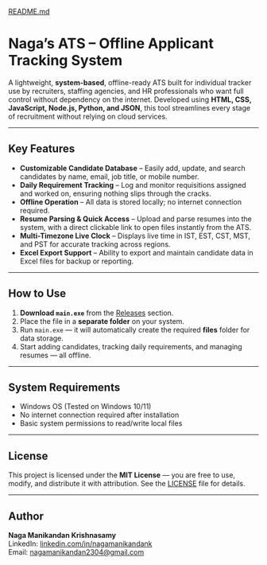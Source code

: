 [README.md](https://github.com/user-attachments/files/21738940/README.md)
# Naga’s ATS – Offline Applicant Tracking System

A lightweight, **system-based**, offline-ready ATS built for individual tracker use by recruiters, staffing agencies, and HR professionals who want full control without dependency on the internet. Developed using **HTML, CSS, JavaScript, Node.js, Python, and JSON**, this tool streamlines every stage of recruitment without relying on cloud services.

---

## **Key Features**
- **Customizable Candidate Database** – Easily add, update, and search candidates by name, email, job title, or mobile number.  
- **Daily Requirement Tracking** – Log and monitor requisitions assigned and worked on, ensuring nothing slips through the cracks.  
- **Offline Operation** – All data is stored locally; no internet connection required.  
- **Resume Parsing & Quick Access** – Upload and parse resumes into the system, with a direct clickable link to open files instantly from the ATS.  
- **Multi-Timezone Live Clock** – Displays live time in IST, EST, CST, MST, and PST for accurate tracking across regions.  
- **Excel Export Support** – Ability to export and maintain candidate data in Excel files for backup or reporting.  

---

## **How to Use**
1. **Download `main.exe`** from the [Releases](./releases) section.  
2. Place the file in a **separate folder** on your system.  
3. Run `main.exe` — it will automatically create the required **files** folder for data storage.  
4. Start adding candidates, tracking daily requirements, and managing resumes — all offline.  

---

## **System Requirements**
- Windows OS (Tested on Windows 10/11)  
- No internet connection required after installation  
- Basic system permissions to read/write local files  

---

## **License**
This project is licensed under the **MIT License** — you are free to use, modify, and distribute it with attribution. See the [LICENSE](LICENSE) file for details.

---

## Author

**Naga Manikandan Krishnasamy**  
LinkedIn: [linkedin.com/in/nagamanikandank](https://linkedin.com/in/nagamanikandank)  
Email: nagamanikandan2304@gmail.com
